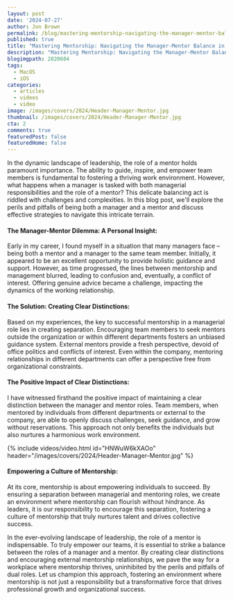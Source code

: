 ```yaml
---
layout: post
date: '2024-07-27'
author: Jon Brown
permalink: /blog/mastering-mentorship-navigating-the-manager-mentor-balance/
published: true
title: "Mastering Mentorship: Navigating the Manager-Mentor Balance in Leadership"
description: "Mastering Mentorship: Navigating the Manager-Mentor Balance in Leadership"
blogimgpath: 2020604
tags:
  - MacOS
  - iOS
categories:
  - articles
  - videos
  - video
image: /images/covers/2024/Header-Manager-Mentor.jpg
thumbnail: /images/covers/2024/Header-Manager-Mentor.jpg
cta: 2
comments: true
featuredPost: false
featuredHome: false
---
```

In the dynamic landscape of leadership, the role of a mentor holds paramount importance. The ability to guide, inspire, and empower team members is fundamental to fostering a thriving work environment. However, what happens when a manager is tasked with both managerial responsibilities and the role of a mentor? This delicate balancing act is riddled with challenges and complexities. In this blog post, we'll explore the perils and pitfalls of being both a manager and a mentor and discuss effective strategies to navigate this intricate terrain.

#### The Manager-Mentor Dilemma: A Personal Insight:

Early in my career, I found myself in a situation that many managers face – being both a mentor and a manager to the same team member. Initially, it appeared to be an excellent opportunity to provide holistic guidance and support. However, as time progressed, the lines between mentorship and management blurred, leading to confusion and, eventually, a conflict of interest. Offering genuine advice became a challenge, impacting the dynamics of the working relationship.

#### The Solution: Creating Clear Distinctions:

Based on my experiences, the key to successful mentorship in a managerial role lies in creating separation. Encouraging team members to seek mentors outside the organization or within different departments fosters an unbiased guidance system. External mentors provide a fresh perspective, devoid of office politics and conflicts of interest. Even within the company, mentoring relationships in different departments can offer a perspective free from organizational constraints.

#### The Positive Impact of Clear Distinctions:

I have witnessed firsthand the positive impact of maintaining a clear distinction between the manager and mentor roles. Team members, when mentored by individuals from different departments or external to the company, are able to openly discuss challenges, seek guidance, and grow without reservations. This approach not only benefits the individuals but also nurtures a harmonious work environment.

{% include videos/video.html id="HNWuW6kXAOo" header="/images/covers/2024/Header-Manager-Mentor.jpg" %}

#### Empowering a Culture of Mentorship:

At its core, mentorship is about empowering individuals to succeed. By ensuring a separation between managerial and mentoring roles, we create an environment where mentorship can flourish without hindrance. As leaders, it is our responsibility to encourage this separation, fostering a culture of mentorship that truly nurtures talent and drives collective success.

In the ever-evolving landscape of leadership, the role of a mentor is indispensable. To truly empower our teams, it is essential to strike a balance between the roles of a manager and a mentor. By creating clear distinctions and encouraging external mentorship relationships, we pave the way for a workplace where mentorship thrives, uninhibited by the perils and pitfalls of dual roles. Let us champion this approach, fostering an environment where mentorship is not just a responsibility but a transformative force that drives professional growth and organizational success.